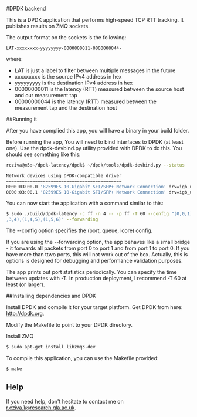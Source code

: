 
#DPDK backend

This is a DPDK application that performs high-speed TCP RTT tracking. It publishes results on ZMQ sockets.

The output format on the sockets is the following:

```
LAT-xxxxxxxx-yyyyyyyy-0000000011-0000000044-
```

where:

- LAT is just a label to filter between multiple messages in the future
- xxxxxxxxx is the source IPv4 address in hex
- yyyyyyyyy is the destination IPv4 address in hex
- 00000000011 is the latency (RTT) measured between the source host and our measurement tap
- 00000000044 is the latency (RTT) measured between the measurement tap and the destination host

##Running it

After you have complied this app, you will have a binary in your build folder. 

Before running the app, You will need to bind interfaces to DPDK (at least one). Use the dpdk-devbind.py utility provided with DPDK to do this.
You should see something like this:

```sh
rcziva@m5:~/dpdk-latency/dpdk$ ~/dpdk/tools/dpdk-devbind.py --status

Network devices using DPDK-compatible driver
============================================
0000:03:00.0 '82599ES 10-Gigabit SFI/SFP+ Network Connection' drv=igb_uio unused=uio_pci_generic
0000:03:00.1 '82599ES 10-Gigabit SFI/SFP+ Network Connection' drv=igb_uio unused=uio_pci_generic

```

You can now start the application with a command similar to this:

```sh
$ sudo ./build/dpdk-latency -c ff -n 4 -- -p ff -T 60 --config "(0,0,1),(0,1,2),(0,2,3),(0,3,4),(0,4,5),(0,5,6),(1,0,1),(1,1,2),(1,2,3),(1
,3,4),(1,4,5),(1,5,6)" --forwarding
```

The --config option specifies the (port, queue, lcore) config.

If you are using the --forwarding option, the app behaves like a small bridge - it forwards all packets from port 0 to port 1 and from port 1 to port 0. If you have more than ttwo ports, this will not work out of the box. Actually, this is options is designed for debugging and performance validation purposes.

The app prints out port statistics periodically. You can specify the time between updates with -T. In production deployment, I recommend -T 60 at least (or larger).

##Installing dependencies and DPDK

Install DPDK and compile it for your target platform. Get DPDK from here: http://dpdk.org.

Modify the Makefile to point to your DPDK directory.

Install ZMQ

```sh
$ sudo apt-get install libzmq3-dev
```

To compile this application, you can use the Makefile provided:

```sh
$ make
```

## Help

If you need help, don't hesitate to contact me on r.cziva.1@research.gla.ac.uk.
